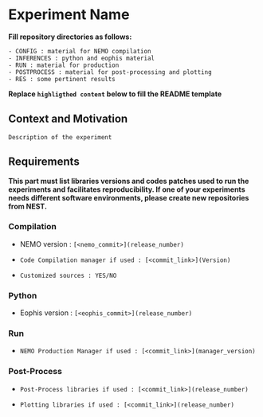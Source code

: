 # Experiment Name

**Fill repository directories as follows:**

	- CONFIG : material for NEMO compilation
	- INFERENCES : python and eophis material
	- RUN : material for production
	- POSTPROCESS : material for post-processing and plotting
	- RES : some pertinent results

**Replace `highligthed content` below to fill the README template**

## Context and Motivation

`Description of the experiment`

## Requirements

**This part must list libraries versions and codes patches used to run the experiments and facilitates reproducibility.
If one of your experiments needs different software environments, please create new repositories from NEST.**

### Compilation

- NEMO version : `[<nemo_commit>](release_number)`

- `Code Compilation manager if used : [<commit_link>](Version)`

- `Customized sources : YES/NO`


### Python

- Eophis version : `[<eophis_commit>](release_number)`


### Run

- `NEMO Production Manager if used : [<commit_link>](manager_version)`


### Post-Process

- `Post-Process libraries if used : [<commit_link>](release_number)`
  
- `Plotting libraries if used : [<commit_link>](release_number)`

